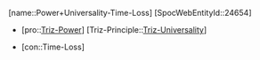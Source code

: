 ﻿---
type: TrizContradiction
aliases:
- Power+Universality-Time-Loss
license: CC BY-SA 4.0
copyright: https://github.com/SpocWeb
IsDeleted: false
IsReadOnly: false
Confidential: public
tags: 
- Triz/Contradiction
---
[name::Power+Universality-Time-Loss]
[SpocWebEntityId::24654]
+ [pro::[Triz-Power](tech/Triz/Parameter/Triz-Power.md)]
[Triz-Principle::[Triz-Universality](tech/Triz/Principle/Triz-Universality.md)]
- [con::Time-Loss]


